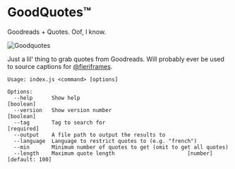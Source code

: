 # GoodQuotes™

Goodreads + Quotes. Oof, I know.

![Goodquotes](https://66.media.tumblr.com/d1afc6a841716c7efe73a544b392be1f/tumblr_pqbsg716R11u7hz0no1_540.png)

Just a lil' thing to grab quotes from Goodreads. Will probably ever be used to source captions for [@fieriframes](https://fieriframes.tumblr.com).

```
Usage: index.js <command> [options]

Options:
  --help      Show help                                                [boolean]
  --version   Show version number                                      [boolean]
  --tag       Tag to search for                                       [required]
  --output    A file path to output the results to
  --language  Language to restrict quotes to (e.g. "french")
  --min       Minimum number of quotes to get (omit to get all quotes)
  --length    Maximum quote length                       [number] [default: 100]
```
